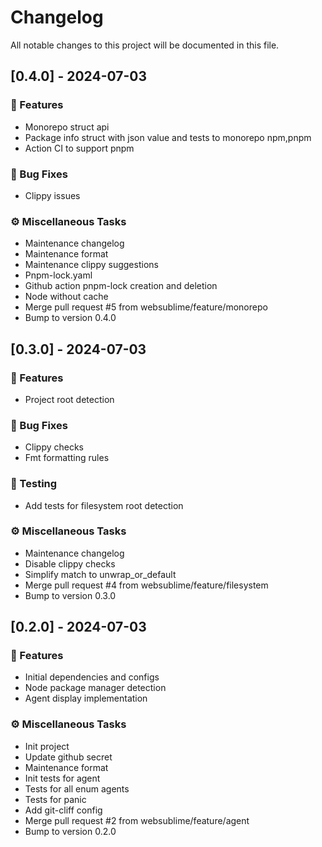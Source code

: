 # Changelog

All notable changes to this project will be documented in this file.

## [0.4.0] - 2024-07-03

### 🚀 Features

- Monorepo struct api
- Package info struct with json value and tests to monorepo npm,pnpm
- Action CI to support pnpm

### 🐛 Bug Fixes

- Clippy issues

### ⚙️ Miscellaneous Tasks

- Maintenance changelog
- Maintenance format
- Maintenance clippy suggestions
- Pnpm-lock.yaml
- Github action pnpm-lock creation and deletion
- Node without cache
- Merge pull request #5 from websublime/feature/monorepo
- Bump to version 0.4.0

## [0.3.0] - 2024-07-03

### 🚀 Features

- Project root detection

### 🐛 Bug Fixes

- Clippy checks
- Fmt formatting rules

### 🧪 Testing

- Add tests for filesystem root detection

### ⚙️ Miscellaneous Tasks

- Maintenance changelog
- Disable clippy checks
- Simplify match to unwrap_or_default
- Merge pull request #4 from websublime/feature/filesystem
- Bump to version 0.3.0

## [0.2.0] - 2024-07-03

### 🚀 Features

- Initial dependencies and configs
- Node package manager detection
- Agent display implementation

### ⚙️ Miscellaneous Tasks

- Init project
- Update github secret
- Maintenance format
- Init tests for agent
- Tests for all enum agents
- Tests for panic
- Add git-cliff config
- Merge pull request #2 from websublime/feature/agent
- Bump to version 0.2.0

<!-- generated by git-cliff -->
